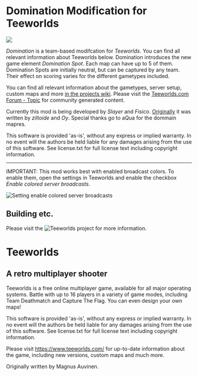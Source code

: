 Domination Modification for Teeworlds
=====================================

![](https://user-images.githubusercontent.com/329471/52237246-51f41900-28c9-11e9-8239-56405fe8385e.png)

*Domination* is a team-based modifcation for *Teeworlds*. You can find 
all relevant information about Teeworlds below. Domination introduces the new 
game element *Domination Spot*. Each map can have up to 5 of them.
Domination Spots are initially neutral, but can be captured by any team. 
Their effect on scoring varies for the different gametypes included. 

You can find all relevant information about the gametypes, server setup, custom maps and more [in the projects wiki](https://github.com/teeworlds-domination/domination/wiki). Please visit the [Teeworlds.com Forum - Topic](https://www.teeworlds.com/forum/viewtopic.php?pid=122655) for community generated content.

Currently this mod is being developed by *Slayer* and *Fisico*. [Originally](https://www.teeworlds.com/forum/viewtopic.php?id=3289) it was 
written by *ziltoide* and *Oy*.
Special thanks go to aQua for the dommain mapres.

This software is provided 'as-is', without any express or implied
warranty. In no event will the authors be held liable for any damages
arising from the use of this software. See license.txt for full license
text including copyright information.




***

IMPORTANT: This mod works best with enabled broadcast colors. To enable them, open the settings in Teeworlds and enable the checkbox _Enable colored server broadcasts_.

![Setting enable colored server broadcasts](https://user-images.githubusercontent.com/43857716/50727431-09efa400-111b-11e9-85f4-b94dcb12d935.jpg)


Building etc.
-------------
Please visit the ![Teeworlds project](https://github.com/teeworlds/teeworlds/) for more information.


Teeworlds 
=========

A retro multiplayer shooter
---------------------------

Teeworlds is a free online multiplayer game, available for all major
operating systems. Battle with up to 16 players in a variety of game
modes, including Team Deathmatch and Capture The Flag. You can even
design your own maps!

This software is provided 'as-is', without any express or implied
warranty. In no event will the authors be held liable for any damages
arising from the use of this software. See license.txt for full license
text including copyright information.

Please visit https://www.teeworlds.com/ for up-to-date information about
the game, including new versions, custom maps and much more.

Originally written by Magnus Auvinen.
